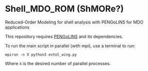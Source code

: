 # Shell_MDO_ROM (ShMORe?)
Reduced-Order Modeling for shell analysis with PENGoLINS for MDO applications

This repository requires [PENGoLINS](https://github.com/hanzhao2020/PENGoLINS) and its dependencies.

To run the main script in parallel (with mpi), use a terminal to run:
```
mpirun -n X python3 evtol_wing.py
```
Where `X` is the desired number of parallel processes.
